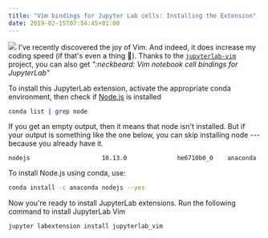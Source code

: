 ```yaml
---
title: "Vim bindings for Jupyter Lab cells: Installing the Extension"
date: 2019-02-15T07:54:45+01:00
---
```


![](https://www.vim.org/images/vim_dishwash_bar.jpg)
I've recently discovered the joy of Vim. And indeed, it does increase my coding speed (if that's even a thing 🤔). Thanks to the [`jupyterlab-vim`](https://github.com/jwkvam/jupyterlab-vim) project, you can also get _":neckbeard: Vim notebook cell bindings for JupyterLab"_

To install this JupyterLab extension, activate the appropriate conda environment, then check if [Node.js](https://nodejs.org/en/) is installed

```bash
conda list | grep node
```

If you get an empty output, then it means that node isn't installed. But if your output is something like the one below, you can skip installing node --- because you already have it.

```
nodejs                    10.13.0              he6710b0_0    anaconda
```

To install Node.js using conda, use:

```bash
conda install -c anaconda nodejs --yes
```

Now you're ready to install JupyterLab extensions. Run the following command to install JupyterLab Vim

```bash
jupyter labextension install jupyterlab_vim
```